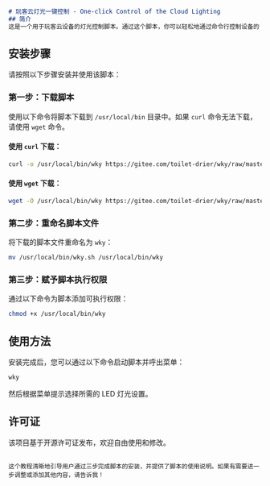 ```markdown
# 玩客云灯光一键控制 - One-click Control of the Cloud Lighting
## 简介
这是一个用于玩客云设备的灯光控制脚本。通过这个脚本，你可以轻松地通过命令行控制设备的 LED 灯光。

```

## 安装步骤

请按照以下步骤安装并使用该脚本：

### 第一步：下载脚本

使用以下命令将脚本下载到 `/usr/local/bin` 目录中。如果 `curl` 命令无法下载，请使用 `wget` 命令。

#### 使用 `curl` 下载：
```bash
curl -o /usr/local/bin/wky https://gitee.com/toilet-drier/wky/raw/master/wky.sh
```

#### 使用 `wget` 下载：
```bash
wget -O /usr/local/bin/wky https://gitee.com/toilet-drier/wky/raw/master/wky.sh
```

### 第二步：重命名脚本文件

将下载的脚本文件重命名为 `wky`：

```bash
mv /usr/local/bin/wky.sh /usr/local/bin/wky
```

### 第三步：赋予脚本执行权限

通过以下命令为脚本添加可执行权限：

```bash
chmod +x /usr/local/bin/wky
```

## 使用方法

安装完成后，您可以通过以下命令启动脚本并呼出菜单：

```bash
wky
```

然后根据菜单提示选择所需的 LED 灯光设置。

## 许可证

该项目基于开源许可证发布，欢迎自由使用和修改。
```

这个教程清晰地引导用户通过三步完成脚本的安装，并提供了脚本的使用说明。如果有需要进一步调整或添加其他内容，请告诉我！

